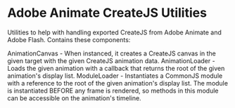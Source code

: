 # Adobe Animate CreateJS Utilities

Utilities to help with handling exported CreateJS from Adobe Animate and Adobe Flash. Contains these components:

AnimationCanvas - When instanced, it creates a CreateJS canvas in the given target with the given CreateJS animation data.
AnimationLoader - Loads the given animation with a callback that returns the root of the given animation's display list.
ModuleLoader - Instantiates a CommonJS module with a reference to the root of the given animation's display list. The module is instantiated BEFORE any frame is rendered, so methods in this module can be accessible on the animation's timeline.